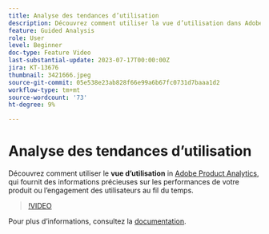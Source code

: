 ```yaml
---
title: Analyse des tendances d’utilisation
description: Découvrez comment utiliser la vue d’utilisation dans Adobe Product Analytics, qui fournit des informations précieuses sur les performances de votre produit ou l’engagement des utilisateurs au fil du temps.
feature: Guided Analysis
role: User
level: Beginner
doc-type: Feature Video
last-substantial-update: 2023-07-17T00:00:00Z
jira: KT-13676
thumbnail: 3421666.jpeg
source-git-commit: 05e538e23ab828f66e99a6b67fc0731d7baaa1d2
workflow-type: tm+mt
source-wordcount: '73'
ht-degree: 9%

---
```



# Analyse des tendances d’utilisation

Découvrez comment utiliser le **vue d’utilisation** in [Adobe Product Analytics](../../adobe-product-analytics/adobe-product-analytics-overview.md), qui fournit des informations précieuses sur les performances de votre produit ou l’engagement des utilisateurs au fil du temps.

>[!VIDEO](https://video.tv.adobe.com/v/3421666/?learn=on)

Pour plus dʼinformations, consultez la [documentation](https://experienceleague.adobe.com/docs/analytics-platform/using/guided-analysis/trends/usage.html).
